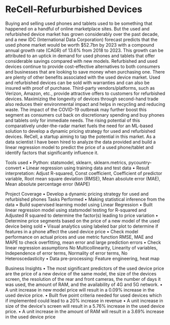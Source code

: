 # ReCell-Refurburbished Devices
Buying and selling used phones and tablets used to be something that happened on a handful of online marketplace sites. But the used and refurbished device market has grown considerably over the past decade, and a new IDC (International Data Corporation) forecast predicts that the used phone market would be worth $52.7bn by 2023 with a compound annual growth rate (CAGR) of 13.6% from 2018 to 2023.
This growth can be attributed to an uptick in demand for used phones and tablets that offer considerable savings compared with new models.
Refurbished and used devices continue to provide cost-effective alternatives to both consumers and businesses that are looking to save money when purchasing one. There are plenty of other benefits associated with the used device market.
Used and refurbished devices can be sold with warranties and can also be insured with proof of purchase. Third-party vendors/platforms, such as Verizon, Amazon, etc., provide attractive offers to customers for refurbished devices. 
Maximizing the longevity of devices through second-hand trade also reduces their environmental impact and helps in recycling and reducing waste. The impact of the COVID-19 outbreak may further boost this segment as consumers cut back on discretionary spending and buy phones and tablets only for immediate needs.
The rising potential of this comparatively under-the-radar market fuels the need for an ML-based solution to develop a dynamic pricing strategy for used and refurbished devices. ReCell, a startup aiming to tap the potential in this market.
As a data scientist I have been hired to analyze the data provided and build a linear regression model to predict the price of a used phone/tablet and identify factors that significantly influence it.

Tools used
•	Python: statsmodel, sklearn, sklearn.metrics, pycountry-convert
•	Linear regression using training data and test data
•	Result interpretation: Adjust R-squared, Const coefficient, Coefficient of predictor variable, Root mean square deviation (RMSE), Mean absolute error (MAE), Mean absolute percentage error (MAPE)

Project Coverage
•	Develop a dynamic pricing strategy for used and refurbished phones
Tasks Performed
•	Making statistical inference from the data
•	Build supervised learning model using Linear Regression
•	Built linear regression model using statsmodel testing for R-squared and Adjusted R squared to determine the factor(s) leading to price variation
•	Determine price segments based on the price of a new model of the used device being sold
•	Visual analytics using labeled bar plot to determine if features in a phone affect the used device price
•	Check model performance on actual prices and use metric function RMSE,  MAE and MAPE to check overfitting, mean error and large prediction errors
•	Check linear regression assumptions No Multicollinearity, Linearity of variables, Independence of error terms, Normality of error terms, No Heteroscedasticity
•	Data pre-processing: Feature engineering, heat map

Business Insights
•	The most significant predictors of the used device price are the price of a new device of the same model, the size of the devices screen, the resolution of the rear and front cameras, the number of days it was used, the amount of RAM, and the availability of 4G and 5G network.
•	A unit increase in new model price will result in a 0.09% increase in the used device price.
•	Built five point criteria needed for used devices which if implemented could lead to a 20% increase in revenue
•	A unit increase in size of the device's screen will result in a 5.76% increase in the used device price.
•	A unit increase in the amount of RAM will result in a 3.69% increase in the used device price
